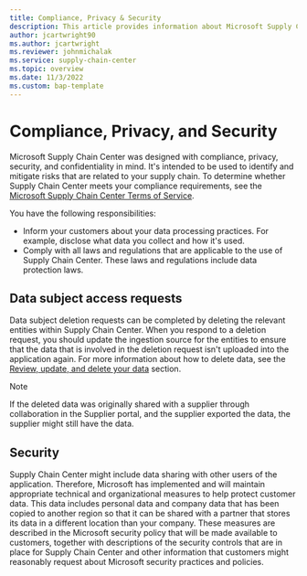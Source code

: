 ```yaml
---
title: Compliance, Privacy & Security
description: This article provides information about Microsoft Supply Chain Center's compliance, privacy and security features. 
author: jcartwright90
ms.author: jcartwright
ms.reviewer: johnmichalak
ms.service: supply-chain-center
ms.topic: overview
ms.date: 11/3/2022
ms.custom: bap-template
---
```


# Compliance, Privacy, and Security

Microsoft Supply Chain Center was designed with compliance, privacy, security, and confidentiality in mind. It's intended to be used to identify and mitigate risks that are related to your supply chain. To determine whether Supply Chain Center meets your compliance requirements, see the [Microsoft Supply Chain Center Terms of Service](https://go.microsoft.com/fwlink/?linkid=2202072).

You have the following responsibilities:

- Inform your customers about your data processing practices. For example, disclose what data you collect and how it's used.
- Comply with all laws and regulations that are applicable to the use of Supply Chain Center. These laws and regulations include data protection laws.

## Data subject access requests

Data subject deletion requests can be completed by deleting the relevant entities within Supply Chain Center. When you respond to a deletion request, you should update the ingestion source for the entities to ensure that the data that is involved in the deletion request isn't uploaded into the application again. For more information about how to delete data, see the [Review, update, and delete your data](/administer/review-update-delete-data.md) section.

>[!Note]
> If the deleted data was originally shared with a supplier through collaboration in the Supplier portal, and the supplier exported the data, the supplier might still have the data.

## Security

Supply Chain Center might include data sharing with other users of the application. Therefore, Microsoft has implemented and will maintain appropriate technical and organizational measures to help protect customer data. This data includes personal data and company data that has been copied to another region so that it can be shared with a partner that stores its data in a different location than your company. These measures are described in the Microsoft security policy that will be made available to customers, together with descriptions of the security controls that are in place for Supply Chain Center and other information that customers might reasonably request about Microsoft security practices and policies.
